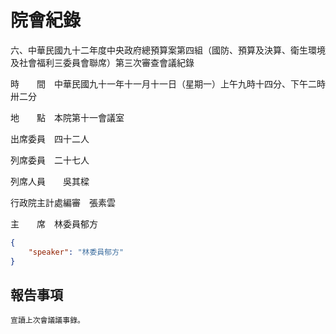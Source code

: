 # 院會紀錄


六、中華民國九十二年度中央政府總預算案第四組（國防、預算及決算、衛生環境及社會福利三委員會聯席）第三次審查會議紀錄

時　　間　中華民國九十一年十一月十一日（星期一）上午九時十四分、下午二時卅二分

地　　點　本院第十一會議室

出席委員　四十二人

列席委員　二十七人

列席人員　　吳其樑

行政院主計處編審　張素雲

主　　席　林委員郁方

```json
{
    "speaker": "林委員郁方"
}

```


## 報告事項


    宣讀上次會議議事錄。

